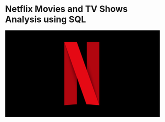 # Netflix Movies and TV Shows Analysis using SQL

![Netflix Logo](https://github.com/Oriakhi-Osariemen/Netflix_sql_project./blob/main/2772922.webp)
